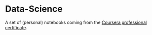 # Data-Science

A set of (personal) notebooks coming from the [Coursera professional certificate](https://www.coursera.org/professional-certificates/ibm-data-science).
